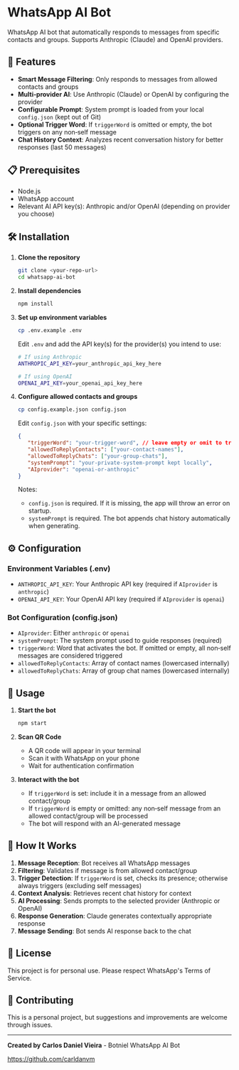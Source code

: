 # WhatsApp AI Bot

WhatsApp AI bot that automatically responds to messages from specific contacts and groups. Supports Anthropic (Claude) and OpenAI providers.

## 🚀 Features

- **Smart Message Filtering**: Only responds to messages from allowed contacts and groups
- **Multi‑provider AI**: Use Anthropic (Claude) or OpenAI by configuring the provider
- **Configurable Prompt**: System prompt is loaded from your local `config.json` (kept out of Git)
- **Optional Trigger Word**: If `triggerWord` is omitted or empty, the bot triggers on any non‑self message
- **Chat History Context**: Analyzes recent conversation history for better responses (last 50 messages)

## 📋 Prerequisites

- Node.js
- WhatsApp account
- Relevant AI API key(s): Anthropic and/or OpenAI (depending on provider you choose)

## 🛠️ Installation

1. **Clone the repository**
   ```bash
   git clone <your-repo-url>
   cd whatsapp-ai-bot
   ```

2. **Install dependencies**
   ```bash
   npm install
   ```

3. **Set up environment variables**
   ```bash
   cp .env.example .env
   ```
   Edit `.env` and add the API key(s) for the provider(s) you intend to use:
   ```bash
   # If using Anthropic
   ANTHROPIC_API_KEY=your_anthropic_api_key_here

   # If using OpenAI
   OPENAI_API_KEY=your_openai_api_key_here
   ```

4. **Configure allowed contacts and groups**
   ```bash
   cp config.example.json config.json
   ```
   Edit `config.json` with your specific settings:
   ```json
   {
      "triggerWord": "your-trigger-word", // leave empty or omit to trigger on any message
      "allowedToReplyContacts": ["your-contact-names"],
      "allowedToReplyChats": ["your-group-chats"],
      "systemPrompt": "your-private-system-prompt kept locally",
      "AIprovider": "openai-or-anthropic"
   }
   ```
   Notes:
   - `config.json` is required. If it is missing, the app will throw an error on startup.
   - `systemPrompt` is required. The bot appends chat history automatically when generating.

## ⚙️ Configuration

### Environment Variables (.env)
- `ANTHROPIC_API_KEY`: Your Anthropic API key (required if `AIprovider` is `anthropic`)
- `OPENAI_API_KEY`: Your OpenAI API key (required if `AIprovider` is `openai`)

### Bot Configuration (config.json)
- `AIprovider`: Either `anthropic` or `openai`
- `systemPrompt`: The system prompt used to guide responses (required)
- `triggerWord`: Word that activates the bot. If omitted or empty, all non‑self messages are considered triggered
- `allowedToReplyContacts`: Array of contact names (lowercased internally)
- `allowedToReplyChats`: Array of group chat names (lowercased internally)


## 🚀 Usage

1. **Start the bot**
   ```bash
   npm start
   ```

2. **Scan QR Code**
   - A QR code will appear in your terminal
   - Scan it with WhatsApp on your phone
   - Wait for authentication confirmation

3. **Interact with the bot**
   - If `triggerWord` is set: include it in a message from an allowed contact/group
   - If `triggerWord` is empty or omitted: any non‑self message from an allowed contact/group will be processed
   - The bot will respond with an AI-generated message


## 🤖 How It Works

1. **Message Reception**: Bot receives all WhatsApp messages
2. **Filtering**: Validates if message is from allowed contact/group
3. **Trigger Detection**: If `triggerWord` is set, checks its presence; otherwise always triggers (excluding self messages)
4. **Context Analysis**: Retrieves recent chat history for context
5. **AI Processing**: Sends prompts to the selected provider (Anthropic or OpenAI)
6. **Response Generation**: Claude generates contextually appropriate response
7. **Message Sending**: Bot sends AI response back to the chat


## 📄 License

This project is for personal use. Please respect WhatsApp's Terms of Service.

## 🤝 Contributing

This is a personal project, but suggestions and improvements are welcome through issues.

---

**Created by Carlos Daniel Vieira** - Botniel WhatsApp AI Bot

https://github.com/carldanvm

